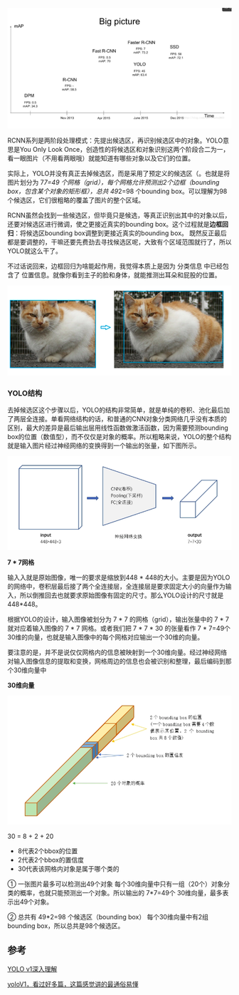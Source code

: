 







![image-20190826142718012](../../assets/YOLO.assert/image-20190826142718012.png)

RCNN系列是两阶段处理模式：先提出候选区，再识别候选区中的对象。YOLO意思是You Only Look Once，创造性的将候选区和对象识别这两个阶段合二为一，看一眼图片（不用看两眼哦）就能知道有哪些对象以及它们的位置。

实际上，YOLO并没有真正去掉候选区，而是采用了预定义的候选区（。也就是将图片划分为 7*7=49 个网格（grid），每个网格允许预测出2个边框（bounding box，包含某个对象的矩形框），总共 49*2=98 个bounding box。可以理解为98个候选区，它们很粗略的覆盖了图片的整个区域。



RCNN虽然会找到一些候选区，但毕竟只是候选，等真正识别出其中的对象以后，还要对候选区进行微调，使之更接近真实的bounding box。这个过程就是**边框回归**：将候选区bounding box调整到更接近真实的bounding box。
既然反正最后都是要调整的，干嘛还要先费劲去寻找候选区呢，大致有个区域范围就行了，所以YOLO就这么干了。



不过话说回来，边框回归为啥能起作用，我觉得本质上是因为 分类信息 中已经包含了 位置信息。就像你看到主子的脸和身体，就能推测出耳朵和屁股的位置。

![image-20190826150731336](../../assets/YOLO.assert/image-20190826150731336.png)



### YOLO结构

去掉候选区这个步骤以后，YOLO的结构非常简单，就是单纯的卷积、池化最后加了两层全连接。单看网络结构的话，和普通的CNN对象分类网络几乎没有本质的区别，最大的差异是最后输出层用线性函数做激活函数，因为需要预测bounding box的位置（数值型），而不仅仅是对象的概率。所以粗略来说，YOLO的整个结构就是输入图片经过神经网络的变换得到一个输出的张量，如下图所示。

![image-20190826150833045](../../assets/YOLO.assert/image-20190826150833045.png)



**7 * 7网格**

输入入就是原始图像，唯一的要求是缩放到448 * 448的大小。主要是因为YOLO的网络中，卷积层最后接了两个全连接层，全连接层是要求固定大小的向量作为输入，所以倒推回去也就要求原始图像有固定的尺寸。那么YOLO设计的尺寸就是448*448。



根据YOLO的设计，输入图像被划分为 7 * 7 的网格（grid），输出张量中的 7 * 7 就对应着输入图像的 7 * 7 网格。或者我们把 7 * 7 * 30 的张量看作 7 * 7=49个30维的向量，也就是输入图像中的每个网格对应输出一个30维的向量。

要注意的是，并不是说仅仅网格内的信息被映射到一个30维向量。经过神经网络对输入图像信息的提取和变换，网格周边的信息也会被识别和整理，最后编码到那个30维向量中



**30维向量**

![image-20190826151044186](../../assets/YOLO.assert/image-20190826151044186.png)

30 = 8 + 2 + 20

* 8代表2个bbox的位置
* 2代表2个bbox的置信度
* 30代表该网格内对象是属于哪个类的











① 一张图片最多可以检测出49个对象
每个30维向量中只有一组（20个）对象分类的概率，也就只能预测出一个对象。所以输出的 7*7=49个 30维向量，最多表示出49个对象。

② 总共有 49*2=98 个候选区（bounding box）
每个30维向量中有2组bounding box，所以总共是98个候选区。





## 参考

[YOLO v1深入理解](https://segmentfault.com/a/1190000016692873)

[yoloV1，看过好多篇，这篇感觉讲的最通俗易懂](https://blog.csdn.net/m0_37192554/article/details/81092514)